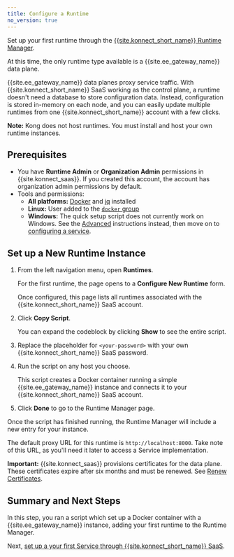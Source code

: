 ```yaml
---
title: Configure a Runtime
no_version: true
---
```


Set up your first runtime through the
[{{site.konnect_short_name}} Runtime Manager](/konnect/runtime-manager).

At this time, the only runtime type available is a {{site.ee_gateway_name}}
data plane.

{{site.ee_gateway_name}} data planes proxy service traffic. With
{{site.konnect_short_name}} SaaS working as the control plane, a
runtime doesn't need a database to store configuration data. Instead,
configuration is stored in-memory on each node, and you can easily update
multiple runtimes from one {{site.konnect_short_name}} account with a few clicks.

<div class="alert alert-ee blue">
<b>Note:</b> Kong does not host runtimes. You must install and host your own
runtime instances.
</div>

## Prerequisites

* You have **Runtime Admin** or **Organization Admin** permissions in
{{site.konnect_saas}}. If you created this account, the account has
organization admin permissions by default.
* Tools and permissions:
  * **All platforms:** [Docker](https://docs.docker.com/get-docker/) and [jq](https://stedolan.github.io/jq/) installed
  * **Linux:** User added to the [`docker` group](https://docs.docker.com/engine/install/linux-postinstall/)
  * **Windows:** The quick setup script does not currently work on Windows.
  See the [Advanced](/konnect/runtime-manager/gateway-runtime-docker/#advanced-setup)
  instructions instead, then move on to [configuring a service](/konnect/getting-started/configure-service).

## Set up a New Runtime Instance

1. From the left navigation menu, open **Runtimes**.

    For the first runtime, the page opens to a **Configure New Runtime** form.

    Once configured, this page lists all runtimes associated with the
    {{site.konnect_short_name}} SaaS account.

2. Click **Copy Script**.

    You can expand the codeblock by clicking **Show** to see the entire script.

4. Replace the placeholder for `<your-password>` with your own
{{site.konnect_short_name}} SaaS password.

4. Run the script on any host you choose.

    This script creates a Docker container running a simple
    {{site.ee_gateway_name}} instance and connects it to your
    {{site.konnect_short_name}} SaaS account.

5. Click **Done** to go to the Runtime Manager page.

Once the script has finished running, the Runtime Manager will include
a new entry for your instance.

<!-- and the tag in the **Node Status** column should say
**Connected**.-->

The default proxy URL for this runtime is `http://localhost:8000`. Take
note of this URL, as you'll need it later to access a Service
implementation.

<!-- To change the default URL, see [link TBA].-->

<div class="alert alert-ee warning">
<b>Important:</b> {{site.konnect_saas}} provisions certificates for the data
plane. These certificates expire after six months and must be renewed. See
<a href="/konnect/runtime-manager/renew-certificates">Renew Certificates</a>.
</div>

## Summary and Next Steps

In this step, you ran a script which set up a Docker container with a
{{site.ee_gateway_name}} instance, adding your first runtime to the Runtime
Manager.

Next, [set up a your first Service through {{site.konnect_short_name}} SaaS](/konnect/getting-started/configure-service).
